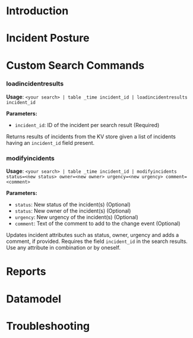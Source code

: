 # Introduction
# Incident Posture
# Custom Search Commands

### loadincidentresults 
**Usage**: ```<your search> | table _time incident_id | loadincidentresults incident_id```

**Parameters:**

* `incident_id`: ID of the incident per search result (Required)

Returns results of incidents from the KV store given a list of incidents having an `incident_id` field present.

### modifyincidents 

**Usage**:
```<your search> | table _time incident_id | modifyincidents status=<new status> owner=<new owner> urgency=<new urgency> comment=<comment>```

**Parameters:**

* `status`: New status of the incident(s) (Optional)
* `status`: New owner of the incident(s) (Optional)
* `urgency`: New urgency of the incident(s) (Optional)
* `comment`: Text of the comment to add to the change event (Optional)

Updates incident attributes such as status, owner, urgency and adds a comment, if provided. Requires the field `incident_id` in the search results. Use any attribute in combination or by oneself. 

# Reports
# Datamodel
# Troubleshooting